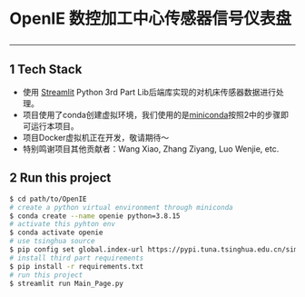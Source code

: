 # OpenIE 数控加工中心传感器信号仪表盘<hr>
## 1 Tech Stack
* 使用 [Streamlit](https://streamlit.io/) Python 3rd Part Lib后端库实现的对机床传感器数据进行处理。<br>
* 项目使用了conda创建虚拟环境，我们使用的是[miniconda](https://docs.conda.io/en/latest/miniconda.html)按照2中的步骤即可运行本项目。<br>
* 项目Docker虚拟机正在开发，敬请期待～<br>
* 特别鸣谢项目其他贡献者：Wang Xiao, Zhang Ziyang, Luo Wenjie, etc.
## 2 Run this project
```bash
$ cd path/to/OpenIE
# create a python virtual environment through miniconda
$ conda create --name openie python=3.8.15
# activate this pyhton env
$ conda activate openie
# use tsinghua source
$ pip config set global.index-url https://pypi.tuna.tsinghua.edu.cn/simple
# install third part requirements
$ pip install -r requirements.txt
# run this project
$ streamlit run Main_Page.py
```
